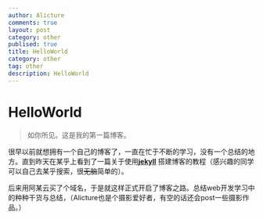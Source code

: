 ```yaml
---
author: Alicture
comments: true
layout: post
category: other
publised: true
title: HelloWorld
category: other
tag: other
description: HelloWorld
---
```


# HelloWorld

>如你所见。这是我的第一篇博客。

很早以前就想拥有一个自己的博客了，一直在忙于不断的学习，没有一个总结的地方。直到昨天在某乎上看到了一篇关于使用[**jekyll**](http://jekyll.bootcss.com "jekyll官方网站（居然是中文）")
搭建博客的教程（感兴趣的同学可以自己去某乎搜索，很<del>无脑</del>简单的）。


后来用阿某云买了个域名，于是就这样正式开启了博客之路。总结web开发学习中的种种干货与总结，（Alicture也是个摄影爱好者，有空的话还会post一些摄影作品。）


